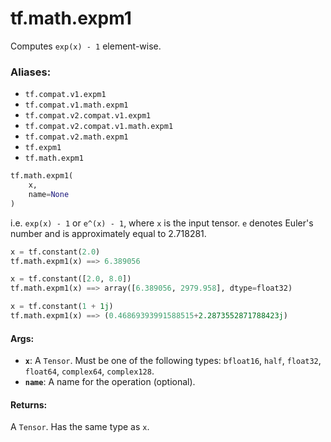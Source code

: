 <div itemscope itemtype="http://developers.google.com/ReferenceObject">
<meta itemprop="name" content="tf.math.expm1" />
<meta itemprop="path" content="Stable" />
</div>

# tf.math.expm1

Computes `exp(x) - 1` element-wise.

### Aliases:

* `tf.compat.v1.expm1`
* `tf.compat.v1.math.expm1`
* `tf.compat.v2.compat.v1.expm1`
* `tf.compat.v2.compat.v1.math.expm1`
* `tf.compat.v2.math.expm1`
* `tf.expm1`
* `tf.math.expm1`

``` python
tf.math.expm1(
    x,
    name=None
)
```

<!-- Placeholder for "Used in" -->

  i.e. `exp(x) - 1` or `e^(x) - 1`, where `x` is the input tensor.
  `e` denotes Euler's number and is approximately equal to 2.718281.

  ```python
  x = tf.constant(2.0)
  tf.math.expm1(x) ==> 6.389056

  x = tf.constant([2.0, 8.0])
  tf.math.expm1(x) ==> array([6.389056, 2979.958], dtype=float32)

  x = tf.constant(1 + 1j)
  tf.math.expm1(x) ==> (0.46869393991588515+2.2873552871788423j)
  ```

#### Args:


* <b>`x`</b>: A `Tensor`. Must be one of the following types: `bfloat16`, `half`, `float32`, `float64`, `complex64`, `complex128`.
* <b>`name`</b>: A name for the operation (optional).


#### Returns:

A `Tensor`. Has the same type as `x`.
